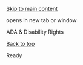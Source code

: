 [Skip to main content](https://www.pittsburghpa.gov/Resident-Services/A-Z-Frequently-Visited/ADA-Disability-Rights#main-content)

opens in new tab or window

ADA & Disability Rights

[Back to top](https://www.pittsburghpa.gov/Resident-Services/A-Z-Frequently-Visited/ADA-Disability-Rights#body-top)

Ready
